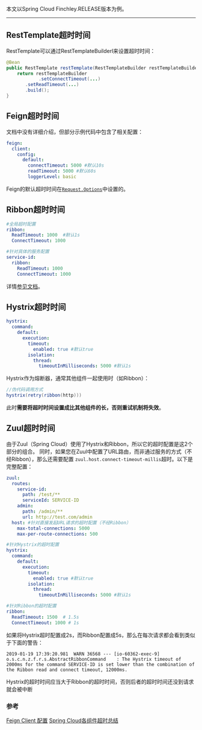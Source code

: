 本文以Spring Cloud Finchley.RELEASE版本为例。

---

## RestTemplate超时时间

RestTemplate可以通过RestTemplateBuilderl来设置超时时间：

``` java
@Bean
public RestTemplate restTemplate(RestTemplateBuilder restTemplateBuilder) {
    return restTemplateBuilder
            .setConnectTimeout(...)
       .setReadTimeout(...)
       .build();
}
```

## Feign超时时间

文档中没有详细介绍，但部分示例代码中包含了相关配置：

```yaml
feign:
  client:
    config:
      default:
        connectTimeout: 5000 #默认10s
        readTimeout: 5000 #默认60s
        loggerLevel: basic
```

Feign的默认超时时间在[`Request.Options`](https://github.com/OpenFeign/feign/blob/a25423c0233ea1f0b0da8802b60c128133a1e640/core/src/main/java/feign/Request.java#L125)中设置的。

## Ribbon超时时间

``` yaml
#全局超时配置
ribbon:
  ReadTimeout: 1000  #默认1s
  ConnectTimeout: 1000 

#针对具体的服务配置
service-id:
  ribbon:
    ReadTimeout: 1000
    ConnectTimeout: 1000
```

详情[参见文档](https://github.com/Netflix/ribbon/wiki/Programmers-Guide)。

## Hystrix超时时间

``` yaml
hystrix:
  command:
    default:
      execution:
        timeout:
          enabled: true #默认true
        isolation:
          thread:
            timeoutInMilliseconds: 5000 #默认1s
```

Hystrix作为熔断器，通常其他组件一起使用时（如Ribbon）：

``` java
//伪代码调用方式
hystrix(retry(ribbon(http)))
```

此时**需要将超时时间设置成比其他组件的长，否则重试机制将失效**。

## Zuul超时时间

由于Zuul（Spring Cloud）使用了Hystrix和Ribbon，所以它的超时配置是这2个部分的组合。
同时，如果您在Zuul中配置了URL路由，而非通过服务的方式（不经Ribbon），那么还需要配置
`zuul.host.connect-timeout-millis`超时。以下是完整配置：

``` yaml
zuul:
  routes:
    service-id:
      path: /test/**
      serviceId: SERVICE-ID
    admin:
      path: /admin/**
      url: http://test.com/admin
  host: #针对直接发起URL请求的超时配置（不经Ribbon）
    max-total-connections: 5000
    max-per-route-connections: 500

#针对Hystrix的超时配置
hystrix:
  command:
    default:
      execution:
        timeout:
          enabled: true #默认true
        isolation:
          thread:
            timeoutInMilliseconds: 5000 #默认1s

#针对Ribbon的超时配置
ribbon:
  ReadTimeout: 1500  # 1.5s
  ConnectTimeout: 1000 # 1s

```

如果将Hystrix超时配置成2s，而Ribbon配置成5s，那么在每次请求都会看到类似于下面的警告：

```
2019-01-19 17:39:20.981  WARN 36568 --- [io-60362-exec-9] o.s.c.n.z.f.r.s.AbstractRibbonCommand    : The Hystrix timeout of 2000ms for the command SERVICE-ID is set lower than the combination of the Ribbon read and connect timeout, 12000ms.
```

Hystrix的超时时间应当大于Ribbon的超时时间，否则后者的超时时间还没到请求就会被中断

### 参考

[Feign Client 配置](https://xli1224.github.io/2017/09/22/configure-feign/) 
[Spring Cloud各组件超时总结](http://www.itmuch.com/spring-cloud-sum/spring-cloud-timeout/)